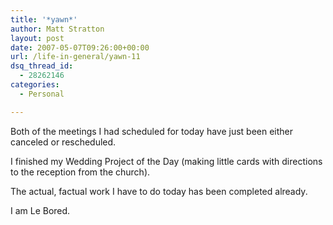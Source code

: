 ```yaml
---
title: '*yawn*'
author: Matt Stratton
layout: post
date: 2007-05-07T09:26:00+00:00
url: /life-in-general/yawn-11
dsq_thread_id:
  - 28262146
categories:
  - Personal

---
```

Both of the meetings I had scheduled for today have just been either canceled or rescheduled.

I finished my Wedding Project of the Day (making little cards with directions to the reception from the church).

The actual, factual work I have to do today has been completed already.

I am Le Bored.